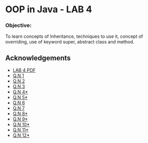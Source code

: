 
# OOP in Java  - LAB 4

### Objective:
To learn concepts of Inheritance, techniques to use it, concept of overriding, use of keyword
super, abstract class and method.

## Acknowledgements

 - [LAB 4 PDF](https://github.com/pray3m/JavaPrograms/blob/main/LAB4/lab%204(Inheritance).pdf)
 - [Q.N 1](https://github.com/pray3m/JavaPrograms/blob/main/LAB4/SimpleInheritance.java)
 - [Q.N 2](https://github.com/pray3m/JavaPrograms/blob/main/LAB4/MultilevelInheritance.java)
 - [Q.N 3](https://github.com/pray3m/JavaPrograms/blob/main/LAB4/HierarchicalInheritance.java)
 - [Q.N 4*](https://github.com/pray3m/JavaPrograms/blob/main/LAB4/BoxDemo.java)
 - [Q.N 5*](https://github.com/pray3m/JavaPrograms/blob/main/LAB4/BoxDemo.java)
 - [Q.N 6](https://github.com/pray3m/JavaPrograms/blob/main/LAB4/SuperKey.java)
 - [Q.N 7](https://github.com/pray3m/JavaPrograms/blob/main/LAB4/superMethod.java)
 - [Q.N 8*](https://github.com/pray3m/JavaPrograms/blob/main/LAB4/BoxDemo.java)
 - [Q.N 9*](https://github.com/pray3m/JavaPrograms/blob/main/LAB4/BoxDemo.java)
 - [Q.N 10*](https://github.com/pray3m/JavaPrograms/blob/main/LAB4/BoxDemo.java)
 - [Q.N 11*](https://github.com/pray3m/JavaPrograms/blob/main/LAB4/BoxDemo.java)
 - [Q.N 12*](https://github.com/pray3m/JavaPrograms/blob/main/LAB4/BoxDemo.java)

